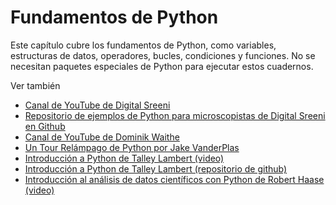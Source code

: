 # Fundamentos de Python

Este capítulo cubre los fundamentos de Python, como variables, estructuras de datos, operadores, bucles, condiciones y funciones. No se necesitan paquetes especiales de Python para ejecutar estos cuadernos.

Ver también
* [Canal de YouTube de Digital Sreeni](https://www.youtube.com/channel/UC34rW-HtPJulxr5wp2Xa04w)
* [Repositorio de ejemplos de Python para microscopistas de Digital Sreeni en Github](https://github.com/bnsreenu/python_for_microscopists)
* [Canal de YouTube de Dominik Waithe](https://www.youtube.com/channel/UCTjalOTI0yBPBOguYPzwE4g)
* [Un Tour Relámpago de Python por Jake VanderPlas](https://jakevdp.github.io/WhirlwindTourOfPython/index.html)
* [Introducción a Python de Talley Lambert (video)](https://nic.med.harvard.edu/python/)
* [Introducción a Python de Talley Lambert (repositorio de github)](https://github.com/tlambert03/hms_pyintro2)
* [Introducción al análisis de datos científicos con Python de Robert Haase (video)](https://youtu.be/MOEPe9TGBK0)